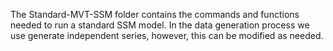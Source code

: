 The Standard-MVT-SSM folder contains the commands and functions needed to run a standard SSM model.
In the data generation process we use generate independent series, however, this can be modified as needed.
